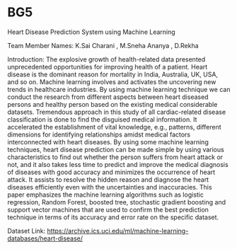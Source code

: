 # BG5
Heart Disease Prediction System using Machine Learning 

Team Member Names:
K.Sai Charani , 
M.Sneha Ananya , 
D.Rekha

Introduction:
The explosive growth of health-related data presented unprecedented 
opportunities for improving health of a patient. Heart disease is the dominant reason for 
mortality in India, Australia, UK, USA, and so on. Machine learning involves and activates the 
uncovering new trends in healthcare industries. By using machine learning technique we can 
conduct the research from different aspects between heart diseased persons and healthy person 
based on the existing medical considerable datasets. Tremendous approach in this study of all 
cardiac-related disease classification is done to find the disguised medical information. It 
accelerated the establishment of vital knowledge, e.g., patterns, different dimensions for 
identifying relationships amidst medical factors interconnected with heart diseases.
 By using some machine learning techniques, heart disease prediction can be made 
simple by using various characteristics to find out whether the person suffers from heart attack or 
not, and it also takes less time to predict and improve the medical diagnosis of diseases with 
good accuracy and minimizes the occurrence of heart attack. It assists to resolve the hidden 
reason and diagnose the heart diseases efficiently even with the uncertainties and inaccuracies. 
This paper emphasizes the machine learning algorithms such as logistic regression, Random 
Forest, boosted tree, stochastic gradient boosting and support vector machines that are used to 
confirm the best prediction technique in terms of its accuracy and error rate on the specific 
dataset.


Dataset Link: https://archive.ics.uci.edu/ml/machine-learning-databases/heart-disease/
